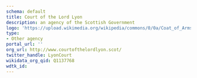 ```yaml
---
schema: default
title: Court of the Lord Lyon
description: an agency of the Scottish Government
logo: 'https://upload.wikimedia.org/wikipedia/commons/0/0a/Coat_of_Arms_of_the_Lord_Lyon_King_of_Arms.svg'
type:
- Other agency
portal_url: ''
org_url: http://www.courtofthelordlyon.scot/
twitter_handle: LyonCourt
wikidata_org_qid: Q1137768
wdtk_id: 
---
```

